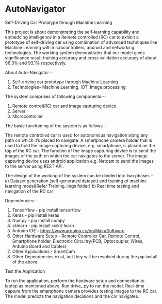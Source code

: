 # AutoNavigator
Self-Driving Car Prototype through Machine Learning

This project is about demonstrating the self-learning capability and embedding intelligence in a Remote controlled (RC) car to exhibit a prototype of self-driving car using combination of advanced techniques like Machine Learning with microcontrollers, android and networking technologies. The working system demonstrates that our model gives significance result training accuracy and cross validation accuracy of about 96.3% and 93.1% respectively.

About Auto-Navigator -

1. Self-driving car prototype through Machine Learning
2. Technologies- Machine Learning, IOT, Image processing

The system comprises of following components – 
1.	Remote control(RC) car and image capturing device
2.	Server 
3.	Microcontroller 

The basic functioning of the system is as follows – 

The remote controlled car is used for autonomous navigation along any path on which it’s placed to navigate. A smartphone camera holder that is used to hold the image capturing device, e.g. smartphone, is placed on the top of the RC car. The function of the image capturing device is to send the images of the path on which the car navigates to the server. The image capturing device uses android application e.g. Netcam to send the images to the server using REST API.

The design of the working of the system can be divided into two phases – 
a)	Dataset generation (self-generated dataset) and training of machine learning model(Refer Training_imgs folder)
b)	Real time testing and navigation of the RC car

Dependencies - 

1. Tensorflow - pip install tensorflow
2. Keras - pip install keras
3. Numpy - pip install numpy
4. sklearn - pip install scikit-learn
3. Arduino IDE - https://www.arduino.cc/en/Main/Software
4. Other Hardware Setup - Remote Controller Car, Remote Control, Smartphone holder, Electronic Circuitry(PCB, Optocoupler, Wires, Arduino Board and Cables)
5. Other Applications - SmartCam
6. Other Dependencies exist, but they will be resolved during the pip install of the above.

Test the Application

To run the application, perform the hardware setup and connection to laptop as mentioned above. Run drive_.py to run the model. Real-time capture from the smartphone camera provides testing images to the RC car. The model predicts the navigation decisions and the car navigates.

